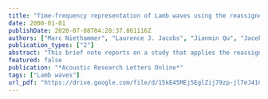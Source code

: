 ```yaml
---
title: "Time-frequency representation of Lamb waves using the reassigned spectrogram"
date: 2000-01-01
publishDate: 2020-07-08T04:28:37.861116Z
authors: ["Marc Niethammer", "Laurence J. Jacobs", "Jianmin Qu", "Jacek Jarzynski"]
publication_types: ["2"]
abstract: "This brief note reports on a study that applies the reassigned spectrogram (the reassigned energy density spectrum of the short-time Fourier transform [STFT]) to develop the dispersion curves for multimode Lamb waves propagating in an aluminum plate. The proposed procedure first uses the spectrogram to operate on a single, laser-generated and detected waveform to develop the dispersion relationship for this plate. Next, a reassignment procedure is used to refine the time-frequency resolution of the calculated dispersion curves. This reassignment operation clarifies the definition of the measured modes. This study demonstrates that the reassigned spectrogram is capable of distinguishing multiple, closely spaced Lamb modes in the ultrasonic frequency range."
featured: false
publication: "*Acoustic Research Letters Online*"
tags: ["Lamb waves"]
url_pdf: "https://drive.google.com/file/d/15kE45MEj5EglZij79zp-jl7eJ41CpllN"
---
```


